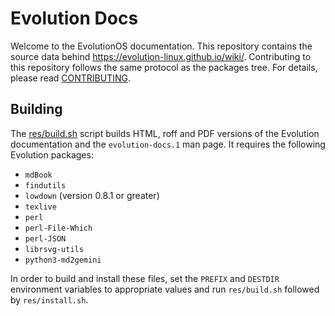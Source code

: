 # Evolution Docs

Welcome to the EvolutionOS documentation. This repository contains the source data
behind <https://evolution-linux.github.io/wiki/>. Contributing to this repository follows
the same protocol as the packages tree. For details, please read
[CONTRIBUTING](./CONTRIBUTING.md).

## Building

The [res/build.sh](./res/build.sh) script builds HTML, roff and PDF versions of
the Evolution documentation and the `evolution-docs.1` man page. It requires the following
Evolution packages:

- `mdBook`
- `findutils`
- `lowdown` (version 0.8.1 or greater)
- `texlive`
- `perl`
- `perl-File-Which`
- `perl-JSON`
- `librsvg-utils`
- `python3-md2gemini`

In order to build and install these files, set the `PREFIX` and `DESTDIR`
environment variables to appropriate values and run `res/build.sh` followed by
`res/install.sh`.
